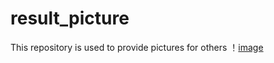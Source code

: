 # result_picture
This repository is used to provide pictures for others
！[image](https://github.com/weidaokuo/result_picture/blob/main/corrosion_picture/1568X1568.png)
